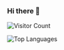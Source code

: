 ### Hi there 👋

<!--
**JaceJS/JaceJS** is a ✨ _special_ ✨ repository because its `README.md` (this file) appears on your GitHub profile.

Here are some ideas to get you started:

- 🔭 I’m currently working on ...
- 🌱 I’m currently learning ...
- 👯 I’m looking to collaborate on ...
- 🤔 I’m looking for help with ...
- 💬 Ask me about ...
- 📫 How to reach me: ...
- 😄 Pronouns: ...
- ⚡ Fun fact: ...
-->

![Visitor Count](https://shields.io/badge/dynamic/json?color=blue&label=Visitors&query=value&url=https://api.countapi.xyz/hit/JaceJS/visits)

![Top Languages](https://github-readme-stats.vercel.app/api/top-langs/?username=JaceJS&layout=compact)

